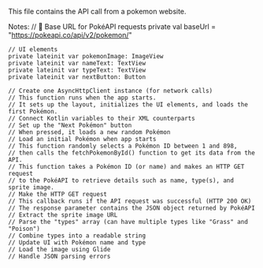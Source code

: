 This file contains the API call from a pokemon website. 

Notes:
 // 🔗 Base URL for PokéAPI requests
    private val baseUrl = "https://pokeapi.co/api/v2/pokemon/"

    // UI elements
    private lateinit var pokemonImage: ImageView
    private lateinit var nameText: TextView
    private lateinit var typeText: TextView
    private lateinit var nextButton: Button

    // Create one AsyncHttpClient instance (for network calls)
    // This function runs when the app starts.
    // It sets up the layout, initializes the UI elements, and loads the first Pokémon.
    // Connect Kotlin variables to their XML counterparts
    // Set up the "Next Pokémon" button
    // When pressed, it loads a new random Pokémon
    // Load an initial Pokémon when app starts
    // This function randomly selects a Pokémon ID between 1 and 898,
    // then calls the fetchPokemonById() function to get its data from the API.
    // This function takes a Pokémon ID (or name) and makes an HTTP GET request
    // to the PokéAPI to retrieve details such as name, type(s), and sprite image.
    // Make the HTTP GET request
    // This callback runs if the API request was successful (HTTP 200 OK)
    // The response parameter contains the JSON object returned by PokéAPI
    // Extract the sprite image URL
    // Parse the "types" array (can have multiple types like "Grass" and "Poison")
    // Combine types into a readable string
    // Update UI with Pokémon name and type
    // Load the image using Glide
    // Handle JSON parsing errors
        
